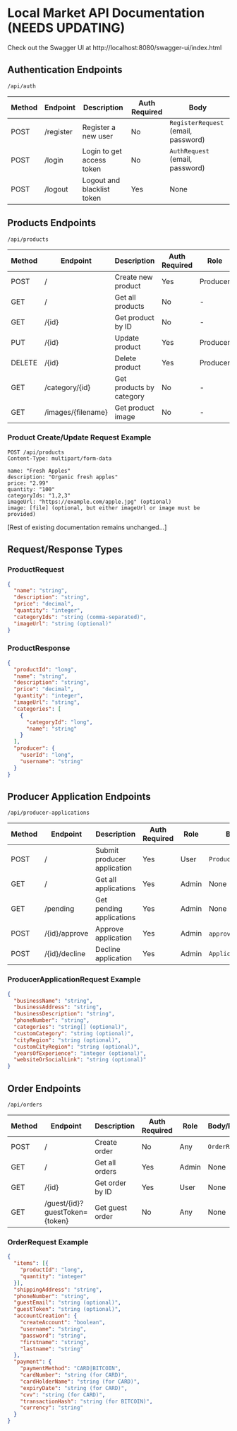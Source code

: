 # Local Market API Documentation (NEEDS UPDATING)

Check out the Swagger UI at http://localhost:8080/swagger-ui/index.html

## Authentication Endpoints
`/api/auth`

| Method | Endpoint    | Description                | Auth Required | Body                                    |
|--------|------------|----------------------------|---------------|----------------------------------------|
| POST   | /register  | Register a new user        | No           | `RegisterRequest` (email, password)     |
| POST   | /login     | Login to get access token  | No           | `AuthRequest` (email, password)         |
| POST   | /logout    | Logout and blacklist token | Yes          | None                                   |

## Products Endpoints
`/api/products`

| Method | Endpoint           | Description              | Auth Required | Role     | Request Type        | Body/Parameters    |
|--------|-------------------|--------------------------|---------------|----------|--------------------|--------------------|
| POST   | /                 | Create new product       | Yes          | Producer | Multipart Form     | See example below  |
| GET    | /                 | Get all products         | No           | -        | -                  | None               |
| GET    | /{id}            | Get product by ID        | No           | -        | -                  | None               |
| PUT    | /{id}            | Update product           | Yes          | Producer | Multipart Form     | See example below  |
| DELETE | /{id}            | Delete product           | Yes          | Producer | -                  | None               |
| GET    | /category/{id}   | Get products by category | No           | -        | -                  | None               |
| GET    | /images/{filename}| Get product image       | No           | -        | -                  | None               |

### Product Create/Update Request Example
```http
POST /api/products
Content-Type: multipart/form-data

name: "Fresh Apples"
description: "Organic fresh apples"
price: "2.99"
quantity: "100"
categoryIds: "1,2,3"
imageUrl: "https://example.com/apple.jpg" (optional)
image: [file] (optional, but either imageUrl or image must be provided)
```

[Rest of existing documentation remains unchanged...]

## Request/Response Types

### ProductRequest
```json
{
  "name": "string",
  "description": "string",
  "price": "decimal",
  "quantity": "integer",
  "categoryIds": "string (comma-separated)",
  "imageUrl": "string (optional)"
}
```

### ProductResponse
```json
{
  "productId": "long",
  "name": "string",
  "description": "string",
  "price": "decimal",
  "quantity": "integer",
  "imageUrl": "string",
  "categories": [
    {
      "categoryId": "long",
      "name": "string"
    }
  ],
  "producer": {
    "userId": "long",
    "username": "string"
  }
}
```
## Producer Application Endpoints
`/api/producer-applications`

| Method | Endpoint            | Description                | Auth Required | Role  | Body/Parameters                |
|--------|-------------------|----------------------------|---------------|-------|-------------------------------|
| POST   | /                 | Submit producer application| Yes          | User  | `ProducerApplicationRequest`  |
| GET    | /                 | Get all applications       | Yes          | Admin | None                          |
| GET    | /pending          | Get pending applications   | Yes          | Admin | None                          |
| POST   | /{id}/approve     | Approve application        | Yes          | Admin | `approveCC` (optional)        |
| POST   | /{id}/decline     | Decline application        | Yes          | Admin | `ApplicationDeclineRequest`   |

### ProducerApplicationRequest Example
```json
{
  "businessName": "string",
  "businessAddress": "string",
  "businessDescription": "string",
  "phoneNumber": "string",
  "categories": "string[] (optional)",
  "customCategory": "string (optional)",
  "cityRegion": "string (optional)",
  "customCityRegion": "string (optional)",
  "yearsOfExperience": "integer (optional)",
  "websiteOrSocialLink": "string (optional)"
}
```

## Order Endpoints
`/api/orders`

| Method | Endpoint            | Description           | Auth Required | Role  | Body/Parameters          |
|--------|-------------------|-----------------------|---------------|-------|------------------------|
| POST   | /                 | Create order          | No           | Any   | `OrderRequest`         |
| GET    | /                 | Get all orders        | Yes          | Admin | None                  |
| GET    | /{id}            | Get order by ID       | Yes          | User  | None                  |
| GET    | /guest/{id}?guestToken={token}   | Get guest order       | No           | Any   | None                  |

### OrderRequest Example
```json
{
  "items": [{
    "productId": "long",
    "quantity": "integer"
  }],
  "shippingAddress": "string",
  "phoneNumber": "string",
  "guestEmail": "string (optional)",
  "guestToken": "string (optional)",
  "accountCreation": {
    "createAccount": "boolean",
    "username": "string",
    "password": "string",
    "firstname": "string",
    "lastname": "string"
  },
  "payment": {
    "paymentMethod": "CARD|BITCOIN",
    "cardNumber": "string (for CARD)",
    "cardHolderName": "string (for CARD)",
    "expiryDate": "string (for CARD)",
    "cvv": "string (for CARD)",
    "transactionHash": "string (for BITCOIN)",
    "currency": "string"
  }
}
```


